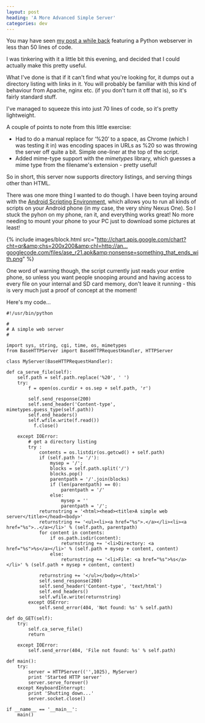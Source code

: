 ```yaml
---
layout: post
heading: 'A More Advanced Simple Server'
categories: dev
---
```


You may have seen [my post a while back](http://www.chris-alexander.co.uk/3222) featuring a Python webserver in less than 50 lines of code.

I was tinkering with it a little bit this evening, and decided that I could actually make this pretty useful.

What I've done is that if it can't find what you're looking for, it dumps out a directory listing with links in it. You will probably be familiar with this kind of behaviour from Apache, nginx etc. (if you don't turn it off that is), so it's fairly standard stuff.

I've managed to squeeze this into just 70 lines of code, so it's pretty lightweight.

A couple of points to note from this little exercise:

* Had to do a manual replace for ‘%20′ to a space, as Chrome (which I was testing it in) was encoding spaces in URLs as %20 so was throwing the server off quite a bit. Simple one-liner at the top of the script.
* Added mime-type support with the *mimetypes* library, which guesses a mime type from the filename's extension - pretty useful!

So in short, this server now supports directory listings, and serving things other than HTML.

There was one more thing I wanted to do though. I have been toying around with the [Android Scripting Environment](http://code.google.com/p/android-scripting/), which allows you to run all kinds of scripts on your Android phone (in my case, the very shiny Nexus One). So I stuck the pyhon on my phone, ran it, and everything works great! No more needing to mount your phone to your PC just to download some pictures at least!

{% include images/block.html src="http://chart.apis.google.com/chart?cht=qr&amp;chs=200x200&amp;chl=http://an…googlecode.com/files/ase_r21.apk&amp;nonsense=something_that_ends_with.png" %}

One word of warning though, the script currently just reads your entire phone, so unless you want people snooping around and having access to every file on your internal and SD card memory, don't leave it running - this is very much just a proof of concept at the moment!

Here's my code... 

    #!/usr/bin/python
    
    #
    # A simple web server
    #
    
    import sys, string, cgi, time, os, mimetypes
    from BaseHTTPServer import BaseHTTPRequestHandler, HTTPServer
    
    class MyServer(BaseHTTPRequestHandler):
    
    def ca_serve_file(self):
        self.path = self.path.replace('%20', ' ')
        try:
            f = open(os.curdir + os.sep + self.path, 'r')
    
            self.send_response(200)
            self.send_header('Content-type', mimetypes.guess_type(self.path))
            self.end_headers()
            self.wfile.write(f.read())
              f.close()

        except IOError:
            # get a directory listing
            try :
                contents = os.listdir(os.getcwd() + self.path)
                if (self.path != '/'):
                    mysep = '/';
                    blocks = self.path.split('/')
                    blocks.pop()
                    parentpath = '/'.join(blocks)
                    if (len(parentpath) == 0):
                        parentpath = '/'
                    else:
                        mysep = ''
                        parentpath = '/';
                returnstring = '<html><head><title>A simple web server</title></head><body>'
                returnstring += '<ul><li><a href="%s">.</a></li><li><a href="%s">..</a></li>' % (self.path, parentpath)
                for content in contents:
                    if os.path.isdir(content):
                        returnstring += '<li>Directory: <a href="%s">%s</a></li>' % (self.path + mysep + content, content)
                    else:
                        returnstring += '<li>File: <a href="%s">%s</a></li>' % (self.path + mysep + content, content)

                returnstring += '</ul></body></html>'
                self.send_response(200)
                self.send_header('Content-type', 'text/html')
                self.end_headers()
                self.wfile.write(returnstring)
            except OSError:
                self.send_error(404, 'Not found: %s' % self.path)

    def do_GET(self):
        try:
            self.ca_serve_file()
            return

        except IOError:
            self.send_error(404, 'File not found: %s' % self.path)

    def main():
        try:
            server = HTTPServer(('',1025), MyServer)
            print 'Started HTTP server'
            server.serve_forever()
        except KeyboardInterrupt:
            print 'Shutting down...'
            server.socket.close()

    if __name__ == '__main__':
        main()
